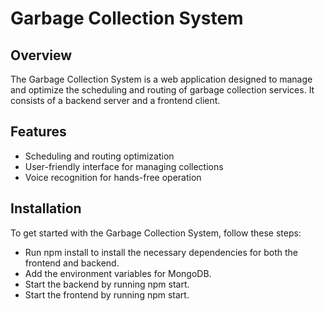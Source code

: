 # Garbage Collection System

## Overview

The Garbage Collection System is a web application designed to manage and optimize the scheduling and routing of garbage collection services. It consists of a backend server and a frontend client.

## Features

- Scheduling and routing optimization
- User-friendly interface for managing collections
- Voice recognition for hands-free operation

## Installation
To get started with the Garbage Collection System, follow these steps:

- Run npm install to install the necessary dependencies for both the frontend and backend.
- Add the environment variables for MongoDB.
- Start the backend by running npm start.
- Start the frontend by running npm start.

